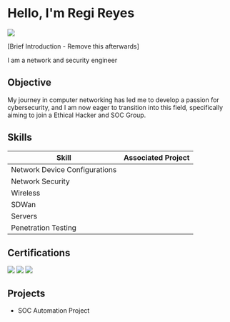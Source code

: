 # Hello, I'm Regi Reyes
<a href="[https://linkedin.com](https://www.linkedin.com/in/regidor-reyes-0b8209127/)"><img src="https://img.shields.io/badge/-LinkedIn-0072b1?&style=for-the-badge&logo=linkedin&logoColor=white" /></a>

[Brief Introduction - Remove this afterwards]

I am a network and security engineer

## Objective

My journey in computer networking has led me to develop a passion for cybersecurity, and I am now eager to transition into this field, specifically aiming to join a Ethical Hacker and SOC Group.

## Skills


| Skill                                         | Associated Project         |
|-----------------------------------------------|----------------------------|
| Network Device Configurations                 | 
| Network Security                              | 
| Wireless                                      | 
| SDWan                                         | 
| Servers                                       | 
| Penetration Testing                           | 




## Certifications

<img src="https://img.shields.io/badge/-CCNP-000080?style=for-the-badge&logoColor=white" />
<img src="https://img.shields.io/badge/-CCNA-000080?style=for-the-badge&logoColor=white" />
<img src="https://img.shields.io/badge/-Meraki-000080?style=for-the-badge&logoColor=white" />

</div>

## Projects
- SOC Automation Project
